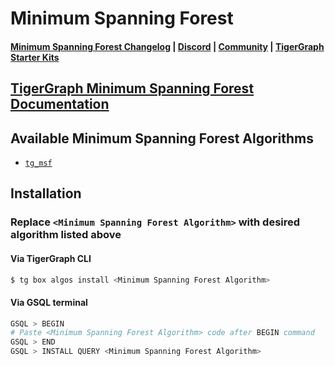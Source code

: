
# Minimum Spanning Forest

#### [Minimum Spanning Forest Changelog](https://github.com/tigergraph/gsql-graph-algorithms/blob/master/algorithms/Path/minimum_spanning_forest/CHANGELOG.md) | [Discord](https://discord.gg/vFbmPyvJJN) | [Community](https://community.tigergraph.com) | [TigerGraph Starter Kits](https://github.com/zrougamed/TigerGraph-Starter-Kits-Parser)

## [TigerGraph Minimum Spanning Forest Documentation](https://docs.tigergraph.com/graph-algorithm-library/path/minimum-spanning-forest-msf)

## Available Minimum Spanning Forest Algorithms 

* [`tg_msf`](https://github.com/tigergraph/gsql-graph-algorithms/blob/master/algorithms/Path/minimum_spanning_forest/tg_msf.gsql)

## Installation 

### Replace `<Minimum Spanning Forest Algorithm>` with desired algorithm listed above 

#### Via TigerGraph CLI

```bash
$ tg box algos install <Minimum Spanning Forest Algorithm>
```

#### Via GSQL terminal

```bash
GSQL > BEGIN
# Paste <Minimum Spanning Forest Algorithm> code after BEGIN command
GSQL > END 
GSQL > INSTALL QUERY <Minimum Spanning Forest Algorithm>
```